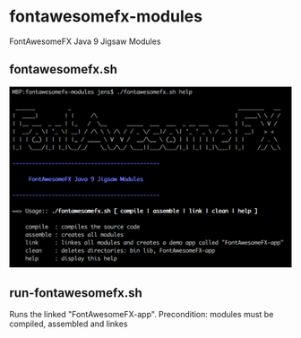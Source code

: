 # fontawesomefx-modules
FontAwesomeFX Java 9 Jigsaw Modules

## fontawesomefx.sh

![](images/fontawesomefx_help.png)

## run-fontawesomefx.sh

Runs the linked "FontAwesomeFX-app".
Precondition: modules must be compiled, assembled and linkes